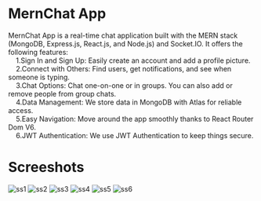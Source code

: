 
# MernChat App

MernChat App is a real-time chat application built with the MERN stack (MongoDB, Express.js, React.js, and Node.js) and Socket.IO. It offers the following features:<br/>
 &nbsp;&nbsp;&nbsp;&nbsp;1.Sign In and Sign Up: Easily create an account and add a profile picture.<br/>
 &nbsp;&nbsp;&nbsp;&nbsp;2.Connect with Others: Find users, get notifications, and see when someone is typing.<br/>
 &nbsp;&nbsp;&nbsp;&nbsp;3.Chat Options: Chat one-on-one or in groups. You can also add or remove people from group chats.<br/>
 &nbsp;&nbsp;&nbsp;&nbsp;4.Data Management: We store data in MongoDB with Atlas for reliable access.<br/>
 &nbsp;&nbsp;&nbsp;&nbsp;5.Easy Navigation: Move around the app smoothly thanks to React Router Dom V6.<br/>
 &nbsp;&nbsp;&nbsp;&nbsp;6.JWT Authentication: We use JWT Authentication to keep things secure.<br/>

# Screeshots



![ss1](https://github.com/RohitGupta1235/ChatApp/assets/94480941/4a8f09e1-7cb9-433a-859c-10294bc0aed7)
![ss2](https://github.com/RohitGupta1235/ChatApp/assets/94480941/cd7ba518-5c84-47ab-8322-0a7ec40923d5)
![ss3](https://github.com/RohitGupta1235/ChatApp/assets/94480941/1f22dbf1-5917-4142-95e8-11bb22d06d04)
![ss4](https://github.com/RohitGupta1235/ChatApp/assets/94480941/c95dcd24-6a28-466e-875c-edfd73c824b0)
![ss5](https://github.com/RohitGupta1235/ChatApp/assets/94480941/8a21a831-c637-4f93-9813-5762ca2f508c)
![ss6](https://github.com/RohitGupta1235/ChatApp/assets/94480941/9be31498-a885-45dd-98e7-f69000118433)

